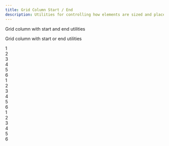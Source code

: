 ```yaml
---
title: Grid Column Start / End
description: Utilities for controlling how elements are sized and placed across grid columns.
---
```

<div>
	<p class="vv-text text-word-2 max-w-prose">Grid column with start and end utilities</p>
    <table-utility prefix="col-span" property="grid-column" class="mb-lg"></table-utility>
	<p class="vv-text text-word-2 max-w-prose">Grid column with start or end utilities</p>
	<table-utility prefix="col-{start|end}" property="grid-column-start-end" custom-property="grid-column-{start|end}" class="mb-lg"></table-utility>
    <card-example>
		<div class="container h-full rounded-md bg-surface-1 p-24">
			<div class="grid grid-cols-6 gap-10 border-b border-alpha-1 mb-24 pb-24">
				<div class="rounded-md p-10 bg-info text-center"><span class="text-xs text-white font-semibold">1</span></div>
				<div class="col-span-4 rounded-md p-10 bg-info text-center"><span class="text-xs text-white font-semibold">2</span></div>
				<div class="rounded-md p-10 bg-info text-center"><span class="text-xs text-white font-semibold">3</span></div>
				<div class="col-span-3 rounded-md p-10 bg-info text-center"><span class="text-xs text-white font-semibold">4</span></div>
				<div class="rounded-md p-10 bg-info text-center"><span class="text-xs text-white font-semibold">5</span></div>
				<div class="col-span-full rounded-md p-10 bg-info text-center"><span class="text-xs text-white font-semibold">6</span></div>
			</div>
			<div class="grid grid-cols-6 gap-10 border-b border-alpha-1 mb-24 pb-24">
				<div class="rounded-md p-10 bg-info text-center"><span class="text-xs text-white font-semibold">1</span></div>
				<div class="col-start-3 rounded-md p-10 bg-info text-center"><span class="text-xs text-white font-semibold">2</span></div>
				<div class="rounded-md p-10 bg-info text-center"><span class="text-xs text-white font-semibold">3</span></div>
				<div class="rounded-md p-10 bg-info text-center"><span class="text-xs text-white font-semibold">4</span></div>
				<div class="rounded-md p-10 bg-info text-center"><span class="text-xs text-white font-semibold">5</span></div>
				<div class="col-start-auto rounded-md p-10 bg-info text-center"><span class="text-xs text-white font-semibold">6</span></div>
			</div>
			<div class="grid grid-cols-6 gap-10">
				<div class="rounded-md p-10 bg-info text-center"><span class="text-xs text-white font-semibold">1</span></div>
				<div class="col-end-4 rounded-md p-10 bg-info text-center"><span class="text-xs text-white font-semibold">2</span></div>
				<div class="rounded-md p-10 bg-info text-center"><span class="text-xs text-white font-semibold">3</span></div>
				<div class="rounded-md p-10 bg-info text-center"><span class="text-xs text-white font-semibold">4</span></div>
				<div class="rounded-md p-10 bg-info text-center"><span class="text-xs text-white font-semibold">5</span></div>
				<div class="col-end-auto rounded-md p-10 bg-info text-center"><span class="text-xs text-white font-semibold">6</span></div>
			</div>
		</div>
    </card-example>
</div>